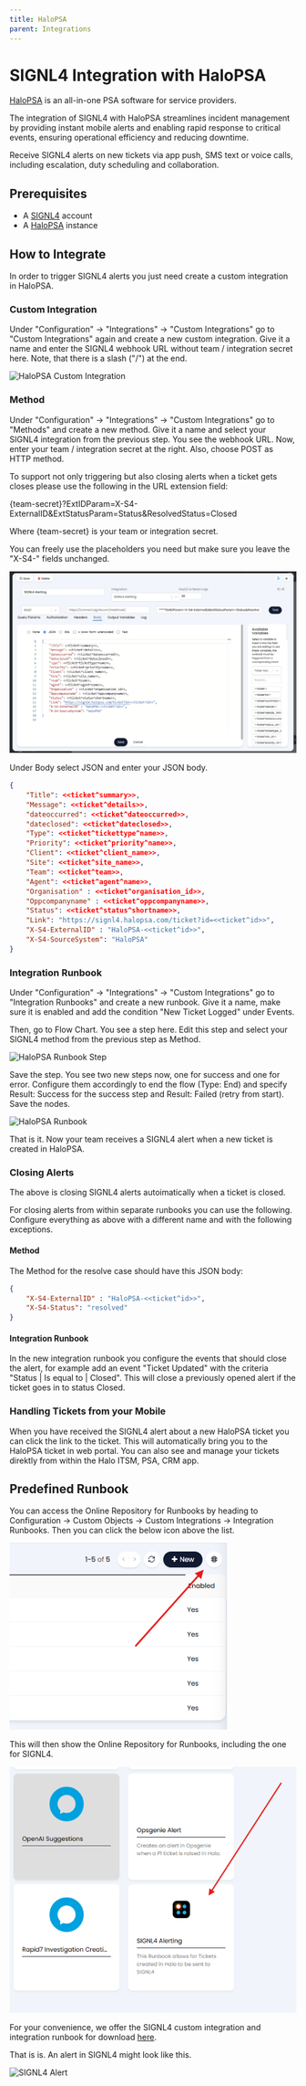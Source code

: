```yaml
---
title: HaloPSA
parent: Integrations
---
```


# SIGNL4 Integration with HaloPSA

[HaloPSA](https://halopsa.com/) is an all-in-one PSA software for service providers.

The integration of SIGNL4 with HaloPSA streamlines incident management by providing instant mobile alerts and enabling rapid response to critical events, ensuring operational efficiency and reducing downtime.

Receive SIGNL4 alerts on new tickets via app push, SMS text or voice calls, including escalation, duty scheduling and collaboration.

## Prerequisites

- A [SIGNL4](https://www.signl4.com/) account
- A [HaloPSA](https://halopsa.com/) instance

## How to Integrate

In order to trigger SIGNL4 alerts you just need create a custom integration in HaloPSA.

### Custom Integration

Under "Configuration" -> "Integrations" -> "Custom Integrations" go to "Custom Integrations" again and create a new custom integration. Give it a name and enter the SIGNL4 webhook URL without team / integration secret here. Note, that there is a slash ("/") at the end.

![HaloPSA Custom Integration](halopsa-custom-integration.png)

### Method

Under "Configuration" -> "Integrations" -> "Custom Integrations" go to "Methods" and create a new method. Give it a name and select your SIGNL4 integration from the previous step. You see the webhook URL. Now, enter your team / integration secret at the right. Also, choose POST as HTTP method.

To support not only triggering but also closing alerts when a ticket gets closes please use the following in the URL extension field:

{team-secret}?ExtIDParam=X-S4-ExternalID&ExtStatusParam=Status&ResolvedStatus=Closed

Where {team-secret} is your team or integration secret.

You can freely use the placeholders you need but make sure you leave the "X-S4-" fields unchanged.

![HaloPSA Method](halopsa-method.png)

Under Body select JSON and enter your JSON body.

```json
{
    "Title": <<ticket^summary>>,
    "Message": <<ticket^details>>,
    "dateoccurred": <<ticket^dateoccurred>>,
    "dateclosed": <<ticket^dateclosed>>,
    "Type": <<ticket^tickettype^name>>,
    "Priority": <<ticket^priority^name>>,
    "Client": <<ticket^client_name>>,
    "Site": <<ticket^site_name>>,
    "Team": <<ticket^team>>,
    "Agent": <<ticket^agent^name>>,
    "Organisation" : <<ticket^organisation_id>>,
    "Oppcompanyname" : <<ticket^oppcompanyname>>,
    "Status": <<ticket^status^shortname>>,
    "Link": "https://signl4.halopsa.com/ticket?id=<<ticket^id>>",
    "X-S4-ExternalID" : "HaloPSA-<<ticket^id>>",
    "X-S4-SourceSystem": "HaloPSA"
}
```

### Integration Runbook

Under "Configuration" -> "Integrations" -> "Custom Integrations" go to "Integration Runbooks" and create a new runbook. Give it a name, make sure it is enabled and add the condition "New Ticket Logged" under Events.

Then, go to Flow Chart. You see a step here. Edit this step and select your SIGNL4 method from the previous step as Method.

![HaloPSA Runbook Step](halopsa-runbook-step1.png)

Save the step. You see two new steps now, one for success and one for error. Configure them accordingly to end the flow (Type: End) and specify Result: Success for the success step and Result: Failed (retry from start). Save the nodes.

![HaloPSA Runbook](halopsa-method-flow.png)

That is it. Now your team receives a SIGNL4 alert when a new ticket is created in HaloPSA.

### Closing Alerts

The above is closing SIGNL4 alerts autoimatically when a ticket is closed.

For closing alerts from within separate runbooks you can use the following. Configure everything as above with a different name and with the following exceptions.

#### Method

The Method for the resolve case should have this JSON body:

```json
{
    "X-S4-ExternalID" : "HaloPSA-<<ticket^id>>",
    "X-S4-Status": "resolved"
}
```

#### Integration Runbook

In the new integration runbook you configure the events that should close the alert, for example add an event "Ticket Updated" with the criteria "Status | Is equal to | Closed". This will close a previously opened alert if the ticket goes in to status Closed.

### Handling Tickets from your Mobile

When you have received the SIGNL4 alert about a new HaloPSA ticket you can click the link to the ticket. This will automatically bring you to the HaloPSA ticket in web portal. You can also see and manage your tickets direktly from within the Halo ITSM, PSA, CRM app.

## Predefined Runbook

You can access the Online Repository for Runbooks by heading to Configuration -> Custom Objects -> Custom Integrations -> Integration Runbooks. Then you can click the below icon above the list.

![HaloPSA Integration Runbooks](halopsa-integration-runbooks.png)

This will then show the Online Repository for Runbooks, including the one for SIGNL4.

![HaloPSA SIGNL4 Runbook](halopsa-signl4-runbook.png)
 
For your convenience, we offer the SIGNL4 custom integration and integration runbook for download [here](https://docs.signl4.com/integrations/halopsa/SIGNL4-HaloPSA.zip).

That is is. An alert in SIGNL4 might look like this.

![SIGNL4 Alert](signl4-halopsa.png)
